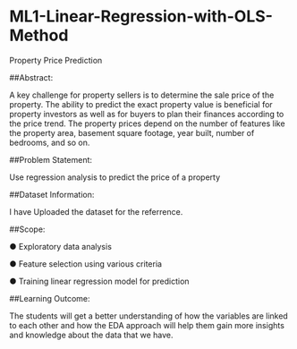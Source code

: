 # ML1-Linear-Regression-with-OLS-Method
Property Price Prediction 


##Abstract:

A key challenge for property sellers is to determine the sale price of the property. The ability to predict the exact property value is beneficial for property investors as well as
for buyers to plan their finances according to the price trend. The property prices
depend on the number of features like the property area, basement square footage, year built, number of bedrooms, and so on.


##Problem Statement:

Use regression analysis to predict the price of a property


##Dataset Information:

I have Uploaded the dataset for the referrence.


##Scope:

● Exploratory data analysis

● Feature selection using various criteria

● Training linear regression model for prediction

##Learning Outcome:

The students will get a better understanding of how the variables are linked to each
 other and how the EDA approach will help them gain more insights and knowledge
 about the data that we have.
 
